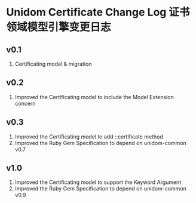 # Unidom Certificate Change Log 证书领域模型引擎变更日志

## v0.1
1. Certificating model & migration

## v0.2
1. Improved the Certificating model to include the Model Extension concern

## v0.3
1. Improved the Certificating model to add ::certificate method
2. Improved the Ruby Gem Specification to depend on unidom-common v0.7

## v1.0
1. Improved the Certificating model to support the Keyword Argument
2. Improved the Ruby Gem Specification to depend on unidom-common v0.9
